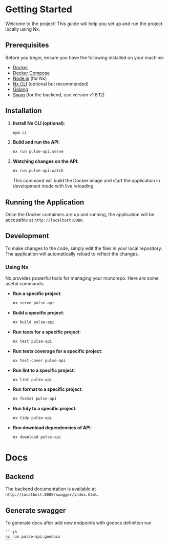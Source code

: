 # Getting Started

Welcome to the project! This guide will help you set up and run the project locally using Nx.

## Prerequisites

Before you begin, ensure you have the following installed on your machine:

- [Docker](https://www.docker.com/get-started)
- [Docker Compose](https://docs.docker.com/compose/install/)
- [Node.js](https://nodejs.org/) (for Nx)
- [Nx CLI](https://nx.dev/getting-started/intro) (optional but recommended)
- [Golang](https://golang.org/doc/install)
- [Swag](https://github.com/swaggo/swag) (for the backend, use version v1.8.12)

## Installation

1. **Install Nx CLI (optional)**:

   ```sh
   npm ci
   ```

2. **Build and run the API**:

   ```sh
   nx run pulse-api:serve
   ```

3. **Watching changes on the API**:
   ```sh
   nx run pulse-api:watch
   ```
   This command will build the Docker image and start the application in development mode with live reloading.

## Running the Application

Once the Docker containers are up and running, the application will be accessible at `http://localhost:8080`.

## Development

To make changes to the code, simply edit the files in your local repository. The application will automatically reload to reflect the changes.

### Using Nx

Nx provides powerful tools for managing your monorepo. Here are some useful commands:

- **Run a specific project**:

  ```sh
  nx serve pulse-api
  ```

- **Build a specific project**:

  ```sh
  nx build pulse-api
  ```

- **Run tests for a specific project**:
  ```sh
  nx test pulse-api
  ```
- **Run tests coverage for a specific project**:
  ```sh
  nx test-cover pulse-api
  ```
- **Run lint to a specific project**:
  ```sh
  nx lint pulse-api
  ```
- **Run format to a specific project**:
  ```sh
  nx format pulse-api
  ```
- **Run tidy to a specific project**:
  ```sh
  nx tidy pulse-api
  ```
- **Run download dependencies of API**:
  ```sh
  nx download pulse-api
  ```

# Docs

## Backend

The backend documentation is available at `http://localhost:8080/swagger/index.html`.

## Generate swagger

To generate docs after add new endpoints with godocs definition run

    ```sh
    nx run pulse-api:gendocs
    ```
